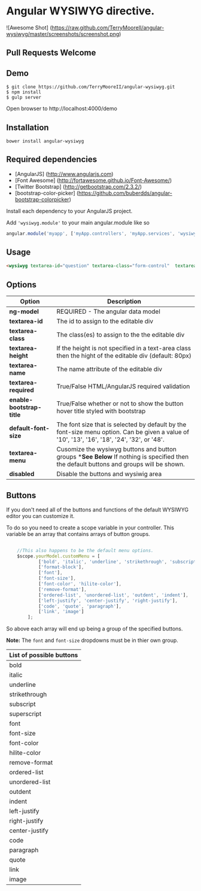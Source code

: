 
Angular WYSIWYG directive.
===========================


![Awesome Shot] (https://raw.github.com/TerryMooreII/angular-wysiwyg/master/screenshots/screenshot.png)


Pull Requests Welcome
-------------------------


Demo
----

```
$ git clone https://github.com/TerryMooreII/angular-wysiwyg.git
$ npm install 
$ gulp server
```
Open browser to http://localhost:4000/demo


Installation
------------
`bower install angular-wysiwyg`


Required dependencies
-----------------------
* [AngularJS] (http://www.angularjs.com) 
* [Font Awesome] (http://fortawesome.github.io/Font-Awesome/)
* [Twitter Bootstrap] (http://getbootstrap.com/2.3.2/)
* [bootstrap-color-picker] (https://github.com/buberdds/angular-bootstrap-colorpicker)

Install each dependency to your AngularJS project.

Add `'wysiwyg.module'` to your main angular.module like so
```javascript
angular.module('myapp', ['myApp.controllers', 'myApp.services', 'wysiwyg.module']);
````


Usage
------------
```html
<wysiwyg textarea-id="question" textarea-class="form-control"  textarea-height="80px" textarea-name="textareaQuestion" textarea-required ng-model="yourModel.model" enable-bootstrap-title="true" textarea-menu="yourModel.customMenu"></wysiwyg>
```
Options
-----------

Option|Description
---------------------|---------------
**ng-model**		 | 			REQUIRED - The angular data model
**textarea-id** 	 |			The id to assign to the editable div
**textarea-class**	 |			The class(es) to assign to the the editable div
**textarea-height**	 |			If the height is not specified in a text-area class then the hight of the editable div (default: 80px)
**textarea-name**	 |			The name attribute of the editable div 
**textarea-required**|			True/False HTML/AngularJS required validation
**enable-bootstrap-title**|		True/False whether or not to show the button hover title styled with bootstrap	
**default-font-size**  |  The font size that is selected by default by the font-size menu option. Can be given a value of '10', '13', '16', '18', '24', '32', or '48'.
**textarea-menu**    |          Cusomize the wysiwyg buttons and button groups ***See Below** If nothing is specified then the default buttons and groups will be shown.
**disabled**  |          Disable the buttons and wysiwig area 

Buttons
--------------

If you don't need all of the buttons and functions of the default WYSIWYG editor you can customize it.

To do so you need to create a scope variable in your controller.  This variable be an array that contains arrays of button groups.

```javascript
	
	//This also happens to be the default menu options.
	$scope.yourModel.customMenu = [
            ['bold', 'italic', 'underline', 'strikethrough', 'subscript', 'superscript'],
            ['format-block'],
            ['font'],
            ['font-size'],
            ['font-color', 'hilite-color'],
            ['remove-format'],
            ['ordered-list', 'unordered-list', 'outdent', 'indent'],
            ['left-justify', 'center-justify', 'right-justify'],
            ['code', 'quote', 'paragraph'],
            ['link', 'image']
        ];
```

So above each array will end up being a group of the specified buttons. 

**Note:**  The `font` and `font-size` dropdowns must be in thier own group.  

List of possible buttons |
------------|
bold |
italic | 
underline | 
strikethrough | 
subscript |
superscript |
font | 
font-size |
font-color | 
hilite-color |
remove-format |
ordered-list |
unordered-list |
outdent |
indent |
left-justify |
right-justify |
center-justify |
code |
paragraph |
quote |
link |
image |





